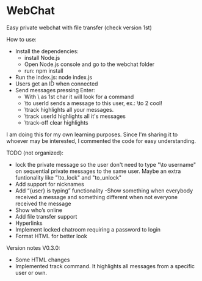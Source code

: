 # WebChat
Easy private webchat with file transfer (check version 1st)

How to use:
 - Install the dependencies:
    - install Node.js
    - Open Node.js console and go to the webchat folder
    - run: npm install
 - Run the index.js: node index.js
 - Users get an ID when connected
 - Send messages pressing Enter:
    - With \ as 1st char it will look for a command
    - \to userId sends a message to this user, ex.: \to 2 cool!
    - \track highlights all your messages.
    - \track userId highlights all it's messages
    - \track-off clear highlights

I am doing this for my own learning purposes. Since I'm sharing it to whoever may be interested, I commented the code for easy understanding.

TODO (not organized):
 - lock the private message so the user don't need to type "\to username" on sequential
 private messages to the same user. Maybe an extra funtionality like "\to_lock" and
 "to_unlock"
 - Add support for nicknames
 - Add “{user} is typing” functionality
 -Show something when everybody received a message and something different when not
 everyone received the message
 - Show who’s online
 - Add file transfer support
 - Hyperlinks
 - Implement locked chatroom requiring a password to login
 - Format HTML for better look
 
Version notes V0.3.0:
 - Some HTML changes
 - Implemented track command. It highlights all messages from a specific user or own.